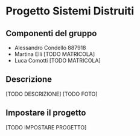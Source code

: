 # Progetto Sistemi Distruiti
## Componenti del gruppo
- Alessandro Condello 887918
- Martina Elli [TODO MATRICOLA]
- Luca Comotti [TODO MATRICOLA]
## Descrizione
[TODO DESCRIZIONE]
[TODO FOTO]
## Impostare il progetto
[TODO IMPOSTARE PROGETTO]